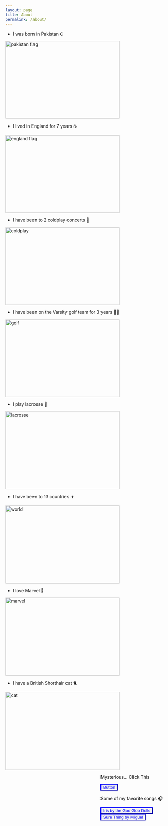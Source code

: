 ```yaml
---
layout: page
title: About
permalink: /about/
---
```


- I was born in Pakistan ☪
<div>
<img src="https://i.ebayimg.com/images/g/BssAAOSw0gFh1gWL/s-l1200.jpg" alt="pakistan flag" height="245" width="360">
<div>


- I lived in England for 7 years ☕️
<div>
<img src="https://i.ebayimg.com/images/g/6BMAAOSw4MZfkXh0/s-l400.jpg" alt="england flag" height="245" width="360">
<div>


- I have been to 2 coldplay concerts 🎤
<div>
<img src="https://static1.straitstimes.com.sg/s3fs-public/styles/large30x20/public/articles/2023/06/24/rrcoldplay2406_2.jpg?VersionId=B_yFErVupWbUG1LvHXkXbceGHYyMhKgG" alt="coldplay" height="245" width="360">
<div>


- I have been on the Varsity golf team for 3 years 🏌️‍♀️
<div>
<img src="https://encrypted-tbn0.gstatic.com/images?q=tbn:ANd9GcR_jae6kqtiFw5WKwzGibvCssqwfun9l9wJOA&s" alt="golf" height="245" width="360">
<div>


- I play lacrosse 🥍
<div>
<img src="https://shop.guardiansports.com/cdn/shop/files/DSC04346.jpg?v=1725366284&width=1214" alt="lacrosse" height="245" width="360">
<div>


- I have been to 13 countries ✈️
<div>
<img src="https://t4.ftcdn.net/jpg/00/65/48/25/360_F_65482539_C0ZozE5gUjCafz7Xq98WB4dW6LAhqKfs.jpg" alt="world" height="245" width="360">
<div>


- I love Marvel 🍿
<div>
<img src="https://encrypted-tbn0.gstatic.com/images?q=tbn:ANd9GcTimfpszmdlRxFKQxircof8_CRHWAVzlYPrJw&s" alt="marvel" height="245" width="360">
<div>


- I have a British Shorthair cat 🐈
<div>
<img src="/Users/manahil/Pictures/Photos Library.photoslibrary/originals/4/4ACAA03C-F222-417C-A0A4-591343A739D9.jpeg" alt="cat" height="245" width="360">
<div>



<style>
    .post header > ul {
        display: none
    }
</style>
   <p style="color: black; margin-left: 300px">
       Mysterious... Click This
   </p>
<button style="backround-color: white; border-color: blue; color: blue; margin-left: 300px">Button </button>
</div>






   <p style="color: black; margin-left: 300px">
       Some of my favorite songs 🎧
   </p>
   <a href="https://www.youtube.com/watch?v=nYrEL9ecAWA">
   <button style="backround-color: white; border-color: blue; color: blue; margin-left: 300px">Iris by the Goo Goo Dolls</button>
</a>


<a href="https://www.youtube.com/watch?v=m2gzAay1uD8">
<button style="backround-color: white; border-color: blue; color: blue; margin-left: 300px">Sure Thing by Miguel</button>
</a>
</div>


